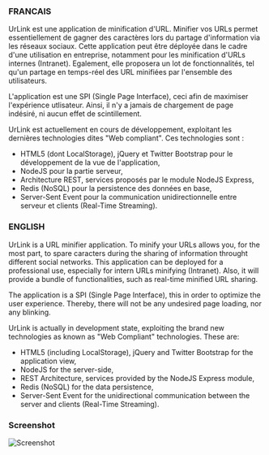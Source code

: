 ### FRANCAIS
UrLink est une application de minification d'URL.
Minifier vos URLs permet essentiellement de gagner des caractères lors du partage d'information via les réseaux sociaux.
Cette application peut être déployée dans le cadre d'une
utilisation en entreprise, notamment pour les minification d'URLs internes (Intranet). Egalement, elle proposera un lot
de fonctionnalités, tel qu'un partage en temps-réel des URL minifiées par l'ensemble des utilisateurs.

L'application est une SPI (Single Page Interface), ceci afin de maximiser l'expérience utlisateur. Ainsi, il n'y a
jamais de chargement de page indésiré, ni aucun effet de scintillement.

UrLink est actuellement en cours de développement, exploitant les dernières technologies dites "Web compliant".
Ces technologies sont :
- HTML5 (dont LocalStorage), jQuery et Twitter Bootstrap pour le développement de la vue de l'application,
- NodeJS pour la partie serveur,
- Architecture REST, services proposés par le module NodeJS Express,
- Redis (NoSQL) pour la persistence des données en base,
- Server-Sent Event pour la communication unidirectionnelle entre serveur et clients (Real-Time Streaming).

### ENGLISH
UrLink is a URL minifier application.
To minify your URLs allows you, for the most part, to spare caracters during the sharing of information throught different social networks. This application can be deployed for a professional use, especially for intern URLs minifying (Intranet). Also, it will provide a bundle of functionalities, such as real-time minified URL sharing.

The application is a SPI (Single Page Interface), this in order to optimize the user experience. Thereby, there will not be any undesired page loading, nor any blinking.

UrLink is actually in development state, exploiting the brand new technologies as known as "Web Compliant" technologies. These are:
- HTML5 (including LocalStorage), jQuery and Twitter Bootstrap for the application view,
- NodeJS for the server-side,
- REST Architecture, services provided by the NodeJS Express module,
- Redis (NoSQL) for the data persistence,
- Server-Sent Event for the unidirectional communication between the server and clients (Real-Time Streaming).

### Screenshot
![Screenshot](http://github.com/user/repository/raw/master/img/screenshot/urlink.gif)